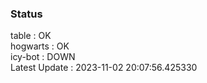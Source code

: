 ### Status


table : OK  
hogwarts : OK  
icy-bot : DOWN  
Latest Update : 2023-11-02 20:07:56.425330
